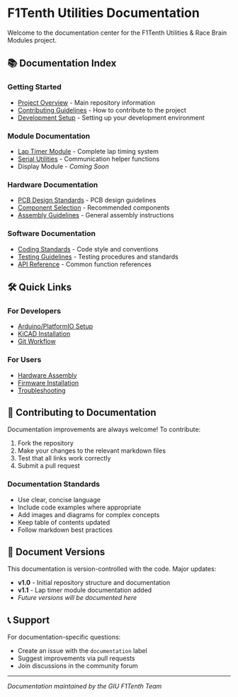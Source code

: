 # F1Tenth Utilities Documentation

Welcome to the documentation center for the F1Tenth Utilities & Race Brain Modules project.

## 📚 Documentation Index

### Getting Started
- [Project Overview](../README.md) - Main repository information
- [Contributing Guidelines](CONTRIBUTING.md) - How to contribute to the project
- [Development Setup](DEVELOPMENT.md) - Setting up your development environment

### Module Documentation
- [Lap Timer Module](../lap_timer/README.md) - Complete lap timing system
- [Serial Utilities](../common/serial_utils/README.md) - Communication helper functions
- Display Module - *Coming Soon*

### Hardware Documentation
- [PCB Design Standards](hardware/PCB_STANDARDS.md) - PCB design guidelines
- [Component Selection](hardware/COMPONENTS.md) - Recommended components
- [Assembly Guidelines](hardware/ASSEMBLY.md) - General assembly instructions

### Software Documentation
- [Coding Standards](software/CODING_STANDARDS.md) - Code style and conventions
- [Testing Guidelines](software/TESTING.md) - Testing procedures and standards
- [API Reference](software/API.md) - Common function references

## 🛠️ Quick Links

### For Developers
- [Arduino/PlatformIO Setup](DEVELOPMENT.md#arduino-setup)
- [KiCAD Installation](DEVELOPMENT.md#kicad-setup)
- [Git Workflow](DEVELOPMENT.md#git-workflow)

### For Users
- [Hardware Assembly](../lap_timer/docs/assembly.md)
- [Firmware Installation](../lap_timer/README.md#installation--setup)
- [Troubleshooting](../lap_timer/README.md#troubleshooting)

## 📝 Contributing to Documentation

Documentation improvements are always welcome! To contribute:

1. Fork the repository
2. Make your changes to the relevant markdown files
3. Test that all links work correctly
4. Submit a pull request

### Documentation Standards
- Use clear, concise language
- Include code examples where appropriate
- Add images and diagrams for complex concepts
- Keep table of contents updated
- Follow markdown best practices

## 🔄 Document Versions

This documentation is version-controlled with the code. Major updates:

- **v1.0** - Initial repository structure and documentation
- **v1.1** - Lap timer module documentation added
- *Future versions will be documented here*

## 📞 Support

For documentation-specific questions:
- Create an issue with the `documentation` label
- Suggest improvements via pull requests
- Join discussions in the community forum

---

*Documentation maintained by the GIU F1Tenth Team*
